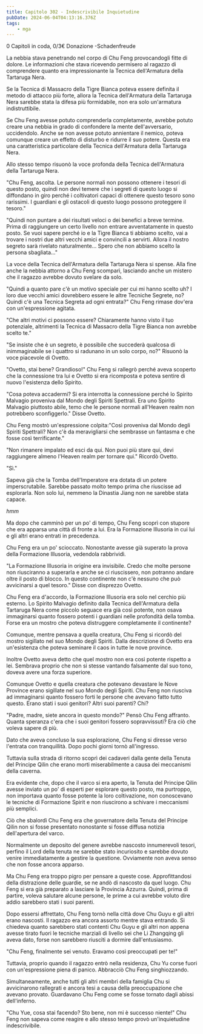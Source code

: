 ```yaml
---
title: Capitolo 302 - Indescrivibile Inquietudine
pubDate: 2024-06-04T04:13:16.376Z
tags:
    - mga
---
```

        
0 Capitoli in coda, 0/3€ Donazione
-Schadenfreude


La nebbia stava penetrando nel corpo di Chu Feng provocandogli fitte di dolore. Le informazioni che stava ricevendo permisero al ragazzo di comprendere quanto era impressionante la Tecnica dell'Armatura della Tartaruga Nera.


Se la Tecnica di Massacro della Tigre Bianca poteva essere definita il metodo di attacco più forte, allora la Tecnica dell'Armatura della Tartaruga Nera sarebbe stata la difesa più formidabile, non era solo un'armatura indistruttibile.


Se Chu Feng avesse potuto comprenderla completamente, avrebbe potuto creare una nebbia in grado di confondere la mente dell'avversario, uccidendolo. Anche se non avesse potuto annientare il nemico, poteva comunque creare un effetto di disturbo e ridurre il suo potere. Questa era una caratteristica particolare della Tecnica dell'Armatura della Tartaruga Nera.


Allo stesso tempo risuonò la voce profonda della Tecnica dell'Armatura della Tartaruga Nera.


"Chu Feng, ascolta. Le persone normali non possono ottenere i tesori di questo posto, quindi non devi temere che i segreti di questo luogo si diffondano in giro perché i coltivatori capaci di ottenere questo tesoro sono rarissimi. I guardiani e gli ostacoli di questo luogo possono proteggere il tesoro."


"Quindi non puntare a dei risultati veloci o dei benefici a breve termine. Prima di raggiungere un certo livello non entrare avventatamente in questo posto. Se vuoi sapere perché io e la Tigre Bianca ti abbiamo scelto, vai a trovare i nostri due altri vecchi amici e convincili a servirti. Allora il nostro segreto sarà rivelato naturalmente... Spero che non abbiamo scelto la persona sbagliata..."


La voce della Tecnica dell'Armatura della Tartaruga Nera si spense. Alla fine anche la nebbia attorno a Chu Feng scomparì, lasciando anche un mistero che il ragazzo avrebbe dovuto svelare da solo.


"Quindi a quanto pare c'è un motivo speciale per cui mi hanno scelto uh? I loro due vecchi amici dovrebbero essere le altre Tecniche Segrete, no? Quindi c'è una Tecnica Segreta ad ogni entrata?" Chu Feng rimase dov'era con un'espressione agitata.


"Che altri motivi ci possono essere? Chiaramente hanno visto il tuo potenziale, altrimenti la Tecnica di Massacro della Tigre Bianca non avrebbe scelto te."


"Se insiste che è un segreto, è possibile che succederà qualcosa di inimmaginabile se i quattro si radunano in un solo corpo, no?" Risuonò la voce piacevole di Ovetto.


"Ovetto, stai bene? Grandioso!" Chu Feng si rallegrò perché aveva scoperto che la connessione tra lui e Ovetto si era ricomposta e poteva sentire di nuovo l'esistenza dello Spirito.


"Cosa poteva accadermi? Si era interrotta la connessione perché lo Spirito Malvagio proveniva dal Mondo degli Spiriti Spettrali. Era uno Spirito Malvagio piuttosto abile, temo che le persone normali all'Heaven realm non potrebbero sconfiggerlo." Disse Ovetto.


Chu Feng mostrò un'espressione colpita:"Così proveniva dal Mondo degli Spiriti Spettrali? Non c'è da meravigliarsi che sembrasse un fantasma e che fosse così terrificante."


"Non rimanere impalato ed esci da qui. Non puoi più stare qui, devi raggiungere almeno l'Heaven realm per tornare qui." Ricordò Ovetto.


"Sì."


Sapeva già che la Tomba dell'Imperatore era dotata di un potere imperscrutabile. Sarebbe passato molto tempo prima che riuscisse ad esplorarla. Non solo lui, nemmeno la Dinastia Jiang non ne sarebbe stata capace.


*hmm*


Ma dopo che camminò per un po' di tempo, Chu Feng scoprì con stupore che era apparsa una città di fronte a lui. Era la Formazione Illusoria in cui lui e gli altri erano entrati in precedenza.


Chu Feng era un po' scioccato. Nonostante avesse già superato la prova della Formazione Illusoria, vedendola rabbrividì.


"La Formazione Illusoria in origine era invisibile. Credo che molte persone non riusciranno a superarla e anche se ci riuscissero, non potranno andare oltre il posto di blocco. In questo continente non c'è nessuno che può avvicinarsi a quel tesoro." Disse con disprezzo Ovetto.


Chu Feng era d'accordo, la Formazione Illusoria era solo nel cerchio più esterno. Lo Spirito Malvagio definito dalla Tecnica dell'Armatura della Tartaruga Nera come piccolo seguace era già così potente, non osava immaginarsi quanto fossero potenti i guardiani nelle profondità della tomba. Forse era un mostro che poteva distruggere completamente il continente?


Comunque, mentre pensava a quella creatura, Chu Feng si ricordò del mostro sigillato nel suo Mondo degli Spiriti. Dalla descrizione di Ovetto era un'esistenza che poteva seminare il caos in tutte le nove province.


Inoltre Ovetto aveva detto che quel mostro non era così potente rispetto a lei. Sembrava proprio che non si stesse vantando falsamente dal suo tono, doveva avere una forza superiore.


Comunque Ovetto e quella creatura che potevano devastare le Nove Province erano sigillate nel suo Mondo degli Spiriti. Chu Feng non riusciva ad immaginarsi quanto fossero forti le persone che avevano fatto tutto questo. Erano stati i suoi genitori? Altri suoi parenti? Chi?


"Padre, madre, siete ancora in questo mondo?" Pensò Chu Feng affranto. Quanta speranza c'era che i suoi genitori fossero sopravvissuti? Era ciò che voleva sapere di più.


Dato che aveva concluso la sua esplorazione, Chu Feng si diresse verso l'entrata con tranquillità. Dopo pochi giorni tornò all'ingresso.


Tuttavia sulla strada di ritorno scoprì dei cadaveri dalla gente della Tenuta del Principe Qilin che erano morti miserabilmente a causa dei meccanismi della caverna.


Era evidente che, dopo che il varco si era aperto, la Tenuta del Principe Qilin avesse inviato un po' di esperti per esplorare questo posto, ma purtroppo, non importava quanto fosse potente la loro coltivazione, non conoscevano le tecniche di Formazione Spirit e non riuscirono a schivare i meccanismi più semplici.


Ciò che sbalordì Chu Feng era che governatore della Tenuta del Principe Qilin non si fosse presentato nonostante si fosse diffusa notizia dell'apertura del varco.


Normalmente un deposito del genere avrebbe nascosto innumerevoli tesori, perfino il Lord della tenuta ne sarebbe stato incuriosito e sarebbe dovuto venire immediatamente a gestire la questione. Ovviamente non aveva senso che non fosse ancora apparso.


Ma Chu Feng era troppo pigro per pensare a queste cose. Approfittandosi della distrazione delle guardie, se ne andò di nascosto da quel luogo. Chu Feng si era già preparato a lasciare la Provincia Azzurra. Quindi, prima di partire, voleva salutare alcune persone, le prime a cui avrebbe voluto dire addio sarebbero stati i suoi parenti.


Dopo essersi affrettato, Chu Feng tornò nella città dove Chu Guyu e gli altri erano nascosti. Il ragazzo era ancora assorto mentre stava entrando. Si chiedeva quanto sarebbero stati contenti Chu Guyu e gli altri non appena avesse tirato fuori le tecniche marziali di livello sei che Li Zhangqing gli aveva dato, forse non sarebbero riusciti a dormire dall'entusiasmo.


"Chu Feng, finalmente sei venuto. Eravamo così preoccupati per te!"


Tuttavia, proprio quando il ragazzo entrò nella residenza, Chu Yu corse fuori con un'espressione piena di panico. Abbracciò Chu Feng singhiozzando.


Simultaneamente, anche tutti gli altri membri della famiglia Chu si avvicinarono rallegrati e ancora tesi a causa della preoccupazione che avevano provato. Guardavano Chu Feng come se fosse tornato dagli abissi dell'inferno.


"Chu Yue, cosa stai facendo? Sto bene, non mi è successo niente!" Chu Feng non sapeva come reagire e allo stesso tempo provò un'inquietudine indescrivibile.





